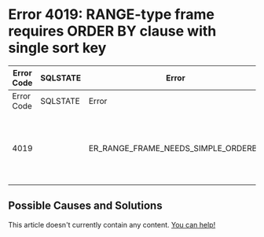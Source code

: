 
# Error 4019: RANGE-type frame requires ORDER BY clause with single sort key


| Error Code | SQLSTATE | Error | Description |
| --- | --- | --- | --- |
| Error Code | SQLSTATE | Error | Description |
| 4019 |  | ER_RANGE_FRAME_NEEDS_SIMPLE_ORDERBY | RANGE-type frame requires ORDER BY clause with single sort key |




## Possible Causes and Solutions


This article doesn't currently contain any content. [You can help!](/kb/en/writing-and-editing-knowledge-base-articles/)

